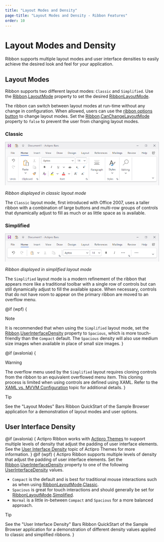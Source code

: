 ```yaml
---
title: "Layout Modes and Density"
page-title: "Layout Modes and Density - Ribbon Features"
order: 10
---
```

# Layout Modes and Density

Ribbon supports multiple layout modes and user interface densities to easily achieve the desired look and feel for your application.

## Layout Modes

Ribbon supports two different layout modes: `Classic` and `Simplified`.  Use the [Ribbon](xref:@ActiproUIRoot.Controls.Bars.Ribbon).[LayoutMode](xref:@ActiproUIRoot.Controls.Bars.Ribbon.LayoutMode) property to set the desired [RibbonLayoutMode](xref:@ActiproUIRoot.Controls.Bars.RibbonLayoutMode).

The ribbon can switch between layout modes at run-time without any change in configuration.  When allowed, users can use the [ribbon options button](options-button.md) to change layout modes.  Set the  [Ribbon](xref:@ActiproUIRoot.Controls.Bars.Ribbon).[CanChangeLayoutMode](xref:@ActiproUIRoot.Controls.Bars.Ribbon.CanChangeLayoutMode) property to `false` to prevent the user from changing layout modes.

### Classic

![Screenshot](../images/ribbon-layout-classic.png)

*Ribbon displayed in classic layout mode*

The `Classic` layout mode, first introduced with Office 2007, uses a taller ribbon with a combination of large buttons and multi-row groups of controls that dynamically adjust to fill as much or as little space as is available.

### Simplified

![Screenshot](../images/ribbon-layout-simplified.png)

*Ribbon displayed in simplified layout mode*

The `Simplified` layout mode is a modern refinement of the ribbon that appears more like a traditional toolbar with a single row of controls but can still dynamically adjust to fill the available space. When necessary, controls that do not have room to appear on the primary ribbon are moved to an overflow menu.

@if (wpf) {
> [!NOTE]
> It is recommended that when using the `Simplified` layout mode, set the [Ribbon](xref:@ActiproUIRoot.Controls.Bars.Ribbon).[UserInterfaceDensity](xref:@ActiproUIRoot.Controls.Bars.Ribbon.UserInterfaceDensity) property to `Spacious`, which is more touch-friendly than the `Compact` default.  The `Spacious` density will also use medium size images when available in place of small size images.
}

@if (avalonia) {
> [!WARNING]
> The overflow menu used by the `Simplified` layout requires cloning controls from the ribbon to an equivalent overflowed menu item. This cloning process is limited when using controls are defined using XAML.  Refer to the [XAML vs. MVVM Configuration](../configuration.md) topic for additional details.
}

> [!TIP]
> See the "Layout Modes" Bars Ribbon QuickStart of the Sample Browser application for a demonstration of layout modes and user options.

## User Interface Density

@if (avalonia) {
Actipro Ribbon works with [Actipro Themes](../../themes/index.md) to support multiple levels of density that adjust the padding of user interface elements.  See the [User Interface Density](../../themes/user-interface-density.md) topic of Actipro Themes for more information.
}
@if (wpf) {
Actipro Ribbon supports multiple levels of density that adjust the padding of user interface elements.  Set the [Ribbon](xref:@ActiproUIRoot.Controls.Bars.Ribbon).[UserInterfaceDensity](xref:@ActiproUIRoot.Controls.Bars.Ribbon.UserInterfaceDensity) property to one of the following [UserInterfaceDensity](xref:@ActiproUIRoot.Themes.UserInterfaceDensity) values.
- `Compact` is the default and is best for traditional mouse interactions such as when using [RibbonLayoutMode](xref:@ActiproUIRoot.Controls.Bars.RibbonLayoutMode).[Classic](xref:@ActiproUIRoot.Controls.Bars.RibbonLayoutMode.Classic).
- `Spacious` is great for touch interactions and should generally be set for [RibbonLayoutMode](xref:@ActiproUIRoot.Controls.Bars.RibbonLayoutMode).[Simplified](xref:@ActiproUIRoot.Controls.Bars.RibbonLayoutMode.Simplified).
- `Normal` is a little in-between `Compact` and `Spacious` for a more balanced approach.

> [!TIP]
> See the "User Interface Density" Bars Ribbon QuickStart of the Sample Browser application for a demonstration of different density values applied to classic and simplified ribbons.
}